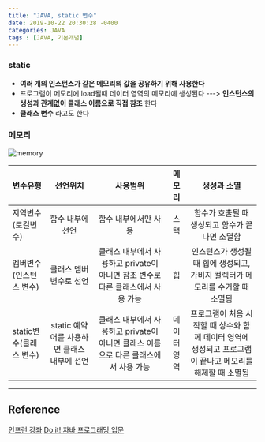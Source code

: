 ```yaml
---
title: "JAVA, static 변수"
date: 2019-10-22 20:30:28 -0400
categories: JAVA
tags : [JAVA, 기본개념]
---
```


### static
- <b>여러 개의 인스턴스가 같은 메모리의 값을 공유하기 위해 사용한다</b>
- 프로그램이 메모리에 load될때 데이터 영역의 메모리에 생성된다
---> <b>인스턴스의 생성과 관계없이 클래스 이름으로 직접 참조</b> 한다
- <b>클래스 변수</b> 라고도 한다

### 메모리
![memory](https://user-images.githubusercontent.com/55946791/67284805-43aa6380-f511-11e9-99fa-97b7d53f32fc.JPG)

|변수유형| 선언위치 | 사용범위 | 메모리 | 생성과 소멸
|---|:---:|:---:|:--:|:---:|
|지역변수(로컬변수) | 함수 내부에 선언| 함수 내부에서만 사용 | 스택 | 함수가 호출될 때 생성되고 함수가 끝나면 소멸함
| 멤버변수(인스턴스 변수)| 클래스 멤버 변수로 선언 | 클래스 내부에서 사용하고 private이 아니면 참조 변수로 다른 클래스에서 사용 가능 | 힙 | 인스턴스가 생성될 때 힙에 생성되고, 가비지 컬렉터가 메모리를 수거할 때 소멸됨
static변수(클래스 변수) | static 예약어를 사용하면 클래스 내부에 선언 | 클래스 내부에서 사용하고 private이 아니면 클래스 이름으로 다른 클래스에서 사용 가능 | 데이터 영역 | 프로그램이 처음 시작할 때 상수와 함께 데이터 영역에 생성되고 프로그램이 끝나고 메모리를 해제할 때 소멸됨

---
## Reference
[인프런 강좌](https://www.inflearn.com/course/%EC%9E%90%EB%B0%94-%ED%94%84%EB%A1%9C%EA%B7%B8%EB%9E%98%EB%B0%8D-%EC%9E%85%EB%AC%B8/dashboard)
[Do it! 자바 프로그래밍 입문](http://www.yes24.com/Product/Goods/63020974)
